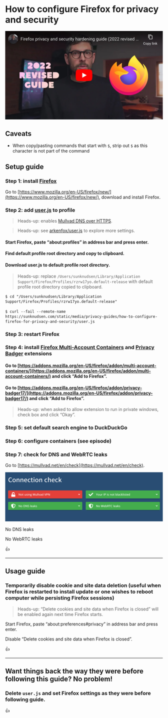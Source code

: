 <!--
Title: How to configure Firefox for privacy and security
Description: Learn how to configure Firefox for privacy and security.
Author: Sun Knudsen <https://github.com/sunknudsen>
Contributors: Sun Knudsen <https://github.com/sunknudsen>
Reviewers:
Publication date: 2022-11-04T11:00:13.850Z
Listed: true
Pinned: 1
-->

# How to configure Firefox for privacy and security

[![Firefox privacy and security hardening guide (2022 revised edition)](firefox-privacy-and-security-hardening-guide-2022-revised-edition.jpg)](https://www.youtube.com/watch?v=s-vwthG28ks "Firefox privacy and security hardening guide (2022 revised edition)")

## Caveats

- When copy/pasting commands that start with `$`, strip out `$` as this character is not part of the command

## Setup guide

### Step 1: install [Firefox](https://www.mozilla.org/en-US/firefox/new/)

Go to [https://www.mozilla.org/en-US/firefox/new/](https://www.mozilla.org/en-US/firefox/new/), download and install Firefox.

### Step 2: add [user.js](./user.js) to profile

> Heads-up: enables [Mullvad DNS over HTTPS](https://mullvad.net/en/help/dns-over-https-and-dns-over-tls/).

> Heads-up: see [arkenfox/user.js](https://github.com/arkenfox/user.js/) to explore more settings.

#### Start Firefox, paste “about:profiles” in address bar and press enter.

#### Find default profile root directory and copy to clipboard.

#### Download user.js to default profile root directory.

> Heads-up: replace `/Users/sunknudsen/Library/Application Support/Firefox/Profiles/rzrw17yo.default-release` with default profile root directory copied to clipboard.

```console
$ cd "/Users/sunknudsen/Library/Application Support/Firefox/Profiles/rzrw17yo.default-release"

$ curl --fail --remote-name https://sunknudsen.com/static/media/privacy-guides/how-to-configure-firefox-for-privacy-and-security/user.js
```

### Step 3: restart Firefox

### Step 4: install [Firefox Multi-Account Containers](https://addons.mozilla.org/en-US/firefox/addon/multi-account-containers/) and [Privacy Badger](https://addons.mozilla.org/en-US/firefox/addon/privacy-badger17/) extensions

#### Go to [https://addons.mozilla.org/en-US/firefox/addon/multi-account-containers/](https://addons.mozilla.org/en-US/firefox/addon/multi-account-containers/) and click “Add to Firefox”.

#### Go to [https://addons.mozilla.org/en-US/firefox/addon/privacy-badger17/](https://addons.mozilla.org/en-US/firefox/addon/privacy-badger17/) and click “Add to Firefox”.

> Heads-up: when asked to allow extension to run in private windows, check box and click “Okay”.

### Step 5: set default search engine to DuckDuckGo

### Step 6: configure containers (see episode)

### Step 7: check for DNS and WebRTC leaks

Go to [https://mullvad.net/en/check](https://mullvad.net/en/check).

![Connection check](connection-check.png)

No DNS leaks

No WebRTC leaks

👍

---

## Usage guide

### Temporarily disable cookie and site data deletion (useful when Firefox is restarted to install update or one wishes to reboot computer while persisting Firefox sessions)

> Heads-up: “Delete cookies and site data when Firefox is closed” will be enabled again next time Firefox starts.

Start Firefox, paste “about:preferences#privacy” in address bar and press enter.

Disable “Delete cookies and site data when Firefox is closed”.

👍

---

## Want things back the way they were before following this guide? No problem!

### Delete `user.js` and set Firefox settings as they were before following guide.

👍
